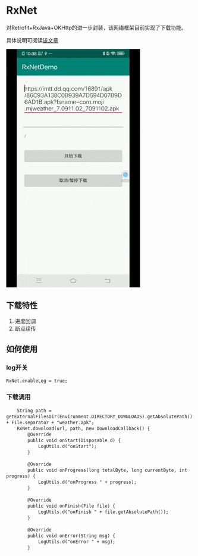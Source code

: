 # RxNet
对Retrofit+RxJava+OKHttp的进一步封装，该网络框架目前实现了下载功能。

具体说明可阅读[该文章](https://www.jianshu.com/p/d7ea4f0493e1)

![show](/show-download.gif)

## 下载特性
1. 进度回调
2. 断点续传

## 如何使用

### log开关

```
RxNet.enableLog = true;
```

### 下载调用

```
    String path = getExternalFilesDir(Environment.DIRECTORY_DOWNLOADS).getAbsolutePath() + File.separator + "weather.apk";
    RxNet.download(url, path, new DownloadCallback() {
        @Override
        public void onStart(Disposable d) {
            LogUtils.d("onStart");
        }

        @Override
        public void onProgress(long totalByte, long currentByte, int progress) {
            LogUtils.d("onProgress " + progress);
        }

        @Override
        public void onFinish(File file) {
            LogUtils.d("onFinish " + file.getAbsolutePath());
        }

        @Override
        public void onError(String msg) {
            LogUtils.d("onError " + msg);
        }
```
